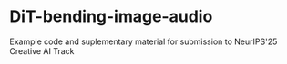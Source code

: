 # DiT-bending-image-audio
Example code and suplementary material for submission to NeurIPS'25 Creative AI Track
